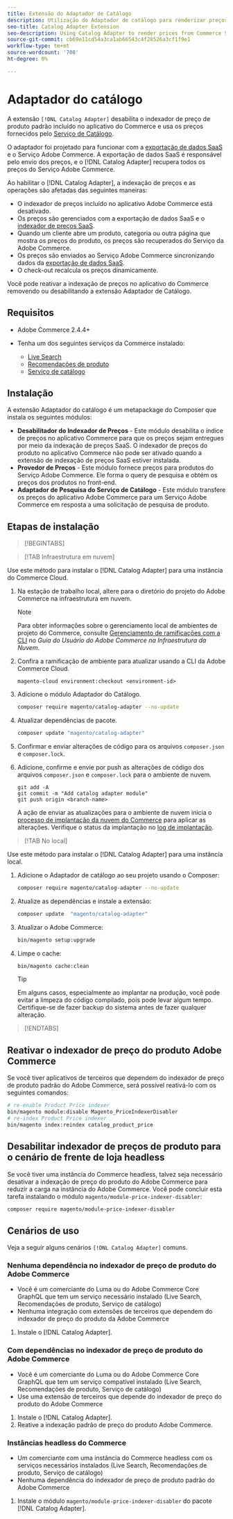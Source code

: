 ```yaml
---
title: Extensão do Adaptador de Catálogo
description: Utilização do Adaptador de catálogo para renderizar preços dos Serviços Commerce
seo-title: Catalog Adapter Extension
seo-description: Using Catalog Adapter to render prices from Commerce Services
source-git-commit: cb69e11cd54a3ca1ab66543c4f28526a3cf1f9e1
workflow-type: tm+mt
source-wordcount: '708'
ht-degree: 0%

---
```


# Adaptador do catálogo

A extensão `[!DNL Catalog Adapter]` desabilita o indexador de preço de produto padrão incluído no aplicativo do Commerce e usa os preços fornecidos pelo [Serviço de Catálogo](../catalog-service/overview.md).

O adaptador foi projetado para funcionar com a [exportação de dados SaaS](../data-export/overview.md) e o Serviço Adobe Commerce. A exportação de dados SaaS é responsável pelo envio dos preços, e o [!DNL Catalog Adapter] recupera todos os preços do Serviço Adobe Commerce.

Ao habilitar o [!DNL Catalog Adapter], a indexação de preços e as operações são afetadas das seguintes maneiras:

- O indexador de preços incluído no aplicativo Adobe Commerce está desativado.
- Os preços são gerenciados com a exportação de dados SaaS e o [indexador de preços SaaS](price-indexing.md).
- Quando um cliente abre um produto, categoria ou outra página que mostra os preços do produto, os preços são recuperados do Serviço da Adobe Commerce.
- Os preços são enviados ao Serviço Adobe Commerce sincronizando dados da [exportação de dados SaaS](../data-export/overview.md).
- O check-out recalcula os preços dinamicamente.

Você pode reativar a indexação de preços no aplicativo do Commerce removendo ou desabilitando a extensão Adaptador de Catálogo.

## Requisitos

- Adobe Commerce 2.4.4+
- Tenha um dos seguintes serviços da Commerce instalado:

   - [Live Search](../live-search/install.md)
   - [Recomendações de produto](../product-recommendations/install-configure.md)
   - [Serviço de catálogo](../catalog-service/installation.md)

## Instalação

A extensão Adaptador do catálogo é um metapackage do Composer que instala os seguintes módulos:

- **Desabilitador do Indexador de Preços** - Este módulo desabilita o índice de preços no aplicativo Commerce para que os preços sejam entregues por meio da indexação de preços SaaS. O indexador de preços do produto no aplicativo Commerce não pode ser ativado quando a extensão de indexação de preços SaaS estiver instalada.
- **Provedor de Preços** - Este módulo fornece preços para produtos do Serviço Adobe Commerce. Ele forma o query de pesquisa e obtém os preços dos produtos no front-end.
- **Adaptador de Pesquisa do Serviço de Catálogo** - Este módulo transfere os preços do aplicativo Adobe Commerce para um Serviço Adobe Commerce em resposta a uma solicitação de pesquisa de produto.

## Etapas de instalação

>[!BEGINTABS]

>[!TAB Infraestrutura em nuvem]

Use este método para instalar o [!DNL Catalog Adapter] para uma instância do Commerce Cloud.

1. Na estação de trabalho local, altere para o diretório do projeto do Adobe Commerce na infraestrutura em nuvem.

   >[!NOTE]
   >
   >Para obter informações sobre o gerenciamento local de ambientes de projeto do Commerce, consulte [Gerenciamento de ramificações com a CLI](https://experienceleague.adobe.com/en/docs/commerce-cloud-service/user-guide/develop/cli-branches) no _Guia do Usuário do Adobe Commerce na Infraestrutura da Nuvem_.

1. Confira a ramificação de ambiente para atualizar usando a CLI da Adobe Commerce Cloud.

   ```shell
   magento-cloud environment:checkout <environment-id>
   ```

1. Adicione o módulo Adaptador do Catálogo.

   ```bash
   composer require magento/catalog-adapter --no-update
   ```

1. Atualizar dependências de pacote.

   ```bash
   composer update "magento/catalog-adapter"
   ```

1. Confirmar e enviar alterações de código para os arquivos `composer.json` e `composer.lock`.

1. Adicione, confirme e envie por push as alterações de código dos arquivos `composer.json` e `composer.lock` para o ambiente de nuvem.

   ```shell
   git add -A
   git commit -m "Add catalog adapter module"
   git push origin <branch-name>
   ```

   A ação de enviar as atualizações para o ambiente de nuvem inicia o [processo de implantação da nuvem do Commerce](https://experienceleague.adobe.com/en/docs/commerce-cloud-service/user-guide/develop/deploy/process) para aplicar as alterações. Verifique o status da implantação no [log de implantação](https://experienceleague.adobe.com/en/docs/commerce-cloud-service/user-guide/develop/test/log-locations#deploy-log).

>[!TAB No local]

Use este método para instalar o [!DNL Catalog Adapter] para uma instância local.

1. Adicione o Adaptador de catálogo ao seu projeto usando o Composer:

   ```bash
   composer require magento/catalog-adapter --no-update
   ```

1. Atualize as dependências e instale a extensão:

   ```bash
   composer update  "magento/catalog-adapter"
   ```

1. Atualizar o Adobe Commerce:

   ```bash
   bin/magento setup:upgrade
   ```

1. Limpe o cache:

   ```bash
   bin/magento cache:clean
   ```

   >[!TIP]
   >
   >Em alguns casos, especialmente ao implantar na produção, você pode evitar a limpeza do código compilado, pois pode levar algum tempo. Certifique-se de fazer backup do sistema antes de fazer qualquer alteração.

>[!ENDTABS]


## Reativar o indexador de preço do produto Adobe Commerce

Se você tiver aplicativos de terceiros que dependem do indexador de preço de produto padrão do Adobe Commerce, será possível reativá-lo com os seguintes comandos:

```bash
# re-enable Product Price indexer
bin/magento module:disable Magento_PriceIndexerDisabler
# re-index Product Price indexer
bin/magento index:reindex catalog_product_price
```

## Desabilitar indexador de preços de produto para o cenário de frente de loja headless

Se você tiver uma instância do Commerce headless, talvez seja necessário desativar a indexação de preço do produto do Adobe Commerce para reduzir a carga na instância do Adobe Commerce. Você pode concluir esta tarefa instalando o módulo `magento/module-price-indexer-disabler`:

```bash
composer require magento/module-price-indexer-disabler
```

## Cenários de uso

Veja a seguir alguns cenários `[!DNL Catalog Adapter]` comuns.

### Nenhuma dependência no indexador de preço de produto do Adobe Commerce

- Você é um comerciante do Luma ou do Adobe Commerce Core GraphQL que tem um serviço necessário instalado (Live Search, Recomendações de produto, Serviço de catálogo)
- Nenhuma integração com extensões de terceiros que dependem do indexador de preço do produto da Adobe Commerce

1. Instale o [!DNL Catalog Adapter].

### Com dependências no indexador de preço de produto do Adobe Commerce

- Você é um comerciante do Luma ou do Adobe Commerce Core GraphQL que tem um serviço compatível instalado (Live Search, Recomendações de produto, Serviço de catálogo)
- Use uma extensão de terceiros que depende do indexador de preço do produto do Adobe Commerce

1. Instale o [!DNL Catalog Adapter].
1. Reative a indexação padrão de preço do produto Adobe Commerce.

### Instâncias headless do Commerce

- Um comerciante com uma instância do Commerce headless com os serviços necessários instalados (Live Search, Recomendações de produto, Serviço de catálogo)
- Nenhuma dependência do indexador de preço de produto padrão do Adobe Commerce

1. Instale o módulo `magento/module-price-indexer-disabler` do pacote [!DNL Catalog Adapter].


